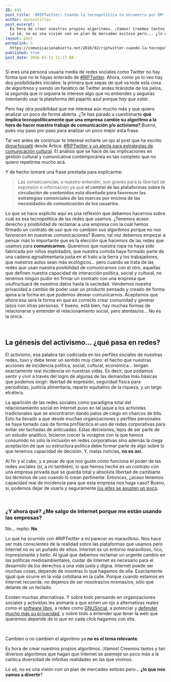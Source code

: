 ```yaml
---
ID: 635
post_title: '#RIPTwitter: Cuando la tecnopolítica te encuentra por DM'
author: danicotillas
post_excerpt: |
  Es hora de crear nuestros propios algoritmos. ¡Vamos! Creemos tantos y tan diversos algoritmos que hagan que Internet se asemeje un poco más a la caótica diversidad de infinitas realidades en las que vivimos.
  Lo sé, no es una visión con un plan de mercadeo exitoso pero... ¿lo que nos vamos a divertir?
layout: post
permalink: >
  https://comunicacionabierta.net/2016/02/riptwitter-cuando-la-tecnopolitica-te-encuentra-dm/
published: true
post_date: 2016-02-11 11:17:08
---
```

Si eres una persona usuaria media de redes sociales como Twitter no hay forma que no te hayas enterado de <a href="https://twitter.com/search?f=tweets&amp;vertical=default&amp;q=%23RIPTwitter&amp;src=tyah">#RIPTwitter</a>. Ahora, como yo lo veo hay dos posibilidades iniciales: la primera que sepas de qué va toda esta cosa de algoritmos y siendo un fanático de Twitter andes tirándote de los pelos, la segunda que ni siquiera te interese algo que no entiendes y seguirás intentando usar la plataforma del pajarito azul porque <em>hay que estar</em>.

Pero hay otra posibilidad que me interesa aún mucho más y que quiero analizar un poco de forma abierta. ¿Te has parado a cuestionarte <strong>qué implica tecnopolíticamente que una empresa cambie su algoritmo a la hora de hacer nuestro trabajo de comunicación y/o activismo?</strong> Bueno, pues voy paso por paso para analizar un poco mejor esta frase.

Tal vez antes de continuar te interese echarle un ojo al post que ha escrito <a href="https://elparque.faccionlatina.org/marfossatti">@marfossatti</a> desde Ártica: <a href="https://www.articaonline.com/2016/02/riptwitter-y-un-alerta-para-estrategias-de-comunicacion-cultural/">#RIPTwitter y un alerta para estrategias de comunicación cultural</a>. El análisis que se hace de las implicaciones en gestión cultural y comunicativa contemporánea es tan completo que no quiero repetirme mucho acá.

Y de hecho tomaré una frase prestada para explicarme:
<blockquote>Las consecuencias, a nuestro entender, son graves para la libertad de expresión e información ya que <strong>el control de las plataformas sobre la circulación de contenidos está diseñado para favorecer las estrategias comerciales de las marcas por encima de las necesidades de comunicación de los usuarios.</strong></blockquote>
Lo que se hace explícito aquí es una reflexión que debemos hacernos sobre cuál es esa tecnopolítica de las redes que usamos. ¿Tenemos acaso derecho y posibilidad de reclamar a una empresa con la cuál hemos firmado un contrato de uso que no cambien sus algoritmos porque no nos favorecen en nuestras comunicaciones? Bueno, tal vez debemos empezar a pensar más lo importante que es la elección que hacemos de las redes que usamos para <strong>comunicarnos</strong>. Queremos que nuestra ropa no haya sido fabricada por niños explotados, que nuestra comida haya formado parte de una cadena agroalimentaria justa en el trato a la tierra y los trabajadores, que nuestros autos sean más ecológicos... pero cuando se trata de las redes que usan nuestra posibilidad de comunicarnos con el otro, aquellas que definen nuestra capacidad de interacción política, social y cultural, no tenemos ningún pudor en firmar un contrato con una empresa que usufructuará de nuestros datos hasta la saciedad. Vendemos nuestra privacidad a cambio de poder usar un producto pensado y creado de forma ajena a la forma en que podemos desear comunicarnos. Aceptamos que <em>ahora</em> esa será la forma en que es correcto crear comunidad y generar lazos con otras personas. Y bueno, está bien, hay muchas formas de relacionarse y entender el relacionamiento social, pero atentas/os... No es la única.

&nbsp;
<h2>La génesis del activismo... ¿qué pasa en redes?</h2>
El activismo, esa palabra tan codiciada en los perfiles sociales de nuestras redes, tuvo y debe tener un sentido muy claro: el hecho que nuestras acciones de incidencia política, social, cultural, económica... tengan exactamente real incidencia en nuestras vidas. Es decir, que podamos sentir y vivir a través del logro de algunas de las demandas más básicas que podemos exigir: libertad de expresión, seguridad física para periodistas, justicia alimentaria, reparto equitativo de la riqueza, y un largo etcétera.

La aparición de las redes sociales como paradigma total del relacionamiento social en Internet puso en tal jaque a los activistas tradicionales que se encontraron dando palos de ciego en charcos de bits. Esto ha llevado a que desde muchas organizaciones y perfiles personales se haya tomado casi de forma profiláctica el uso de redes corporativas para evitar ser tachadas de anticuadas.
Estas decisiones, lejos de ser parte de un estudio analítico, hicieron crecer la vorágine con la que hemos consumido no sólo la inclusión en redes corporativas sino además la ciega aceptación de que su estructura política debe formar parte de algo sobre lo que tenemos capacidad de decisión. Y, malas noticias, <strong>no es así</strong>.

Al fin y al cabo, y a pesar de que nos guste cómo funciona el poder de las redes sociales (sí, a mí también), lo que hemos hecho es un contrato con una empresa privada que se guarda total y absoluta libertad de cambiarte los términos de uso cuando lo crean pertinente. Entonces, ¿acaso tenemos capacidad real de incidencia para que esta empresa nos haga caso? Bueno, si, podemos dejar de usarla y seguramente <a href="https://economia.elpais.com/economia/2016/02/10/actualidad/1455141165_468656.html">los jefes se asusten un poco</a>.

&nbsp;
<h3>¿Y ahora qué? ¿Me salgo de Internet porque me están usando las empresas?</h3>
No... repito: <strong>No</strong>.

Lo que ha ocurrido con #RIPTwitter a mi parecer es maravilloso. Nos hace ser más conscientes de la realidad sobre las plataformas que usamos pero Internet no es un puñado de sitios. Internet es un entorno maravilloso, rico, impresionante y bello. Al igual que debemos reclamar un urgente cambio en las políticas medioambientales, cuidar de Internet es necesario para el desarrollo de los derechos a una vida justa y digna. Internet puede ser muchas cosas, depende de nosotras lo que hagamos de ella. Exactamente igual que ocurre en la vida cotidiana en la calle. Porque cuando estamos en Internet recuerda, no dejamos de ser nosotras/os mismas/os, sólo que delante de un teclado.

Existen muchas alternativas. Y sobre todo pensando en organizaciones sociales y activistas les animaría a que echen un ojo a alternativas reales como el <a href="https://barriohacker.net">software libre</a>, a redes como <a href="https://hacklabcbba.barriohacker.net/2016/01/conoce-como-funciona-gnusocial-y-libera-tus-comunicaciones/">GNUSocial</a>, a potenciar y <a href="https://ossa.noblogs.org">defender mucho más su privacidad</a>, y sobre todo a entender que tener la web que queremos depende de lo que en cada click hagamos con ella.

&nbsp;

Cambien o no cambien el algoritmo ya <strong>no es el tema relevante</strong>.

Es hora de crear nuestros propios algoritmos. ¡Vamos! Creemos tantos y tan diversos algoritmos que hagan que Internet se asemeje un poco más a la caótica diversidad de infinitas realidades en las que vivimos.

Lo sé, no es una visión con un plan de mercadeo exitoso pero... <strong>¿lo que nos vamos a divertir</strong>?